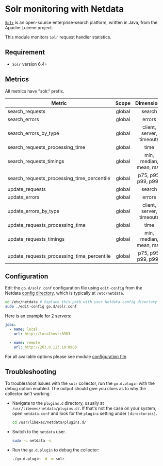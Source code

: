 <!--
title: "Solr monitoring with Netdata"
description: "Monitor the health and performance of Solr search servers with zero configuration, per-second metric granularity, and interactive visualizations."
custom_edit_url: "https://github.com/netdata/go.d.plugin/edit/master/modules/solr/README.md"
sidebar_label: "Solr"
learn_status: "Published"
learn_topic_type: "References"
learn_rel_path: "Integrations/Monitor/Apps"
-->

# Solr monitoring with Netdata

[`Solr`](https://lucene.apache.org/solr/) is an open-source enterprise-search platform, written in Java, from the Apache
Lucene project.

This module monitors `Solr` request handler statistics.

## Requirement

- `Solr` version 6.4+

## Metrics

All metrics have "solr." prefix.

| Metric                                     | Scope  |        Dimensions        |    Units     |
|--------------------------------------------|:------:|:------------------------:|:------------:|
| search_requests                            | global |          search          |  requests/s  |
| search_errors                              | global |          errors          |   errors/s   |
| search_errors_by_type                      | global | client, server, timeouts |   errors/s   |
| search_requests_processing_time            | global |           time           | milliseconds |
| search_requests_timings                    | global |  min, median, mean, max  | milliseconds |
| search_requests_processing_time_percentile | global |   p75, p95, p99, p999    | milliseconds |
| update_requests                            | global |          search          |  requests/s  |
| update_errors                              | global |          errors          |   errors/s   |
| update_errors_by_type                      | global | client, server, timeouts |   errors/s   |
| update_requests_processing_time            | global |           time           | milliseconds |
| update_requests_timings                    | global |  min, median, mean, max  | milliseconds |
| update_requests_processing_time_percentile | global |   p75, p95, p99, p999    | milliseconds |

## Configuration

Edit the `go.d/solr.conf` configuration file using `edit-config` from the
Netdata [config directory](https://learn.netdata.cloud/docs/configure/nodes), which is typically at `/etc/netdata`.

```bash
cd /etc/netdata # Replace this path with your Netdata config directory
sudo ./edit-config go.d/solr.conf
```

Here is an example for 2 servers:

```yaml
jobs:
  - name: local
    url: http://localhost:8983

  - name: remote
    url: http://203.0.113.10:8983

```

For all available options please see
module [configuration file](https://github.com/netdata/go.d.plugin/blob/master/config/go.d/solr.conf).

## Troubleshooting

To troubleshoot issues with the `solr` collector, run the `go.d.plugin` with the debug option enabled. The output
should give you clues as to why the collector isn't working.

- Navigate to the `plugins.d` directory, usually at `/usr/libexec/netdata/plugins.d/`. If that's not the case on
  your system, open `netdata.conf` and look for the `plugins` setting under `[directories]`.

  ```bash
  cd /usr/libexec/netdata/plugins.d/
  ```

- Switch to the `netdata` user.

  ```bash
  sudo -u netdata -s
  ```

- Run the `go.d.plugin` to debug the collector:

  ```bash
  ./go.d.plugin -d -m solr
  ```
